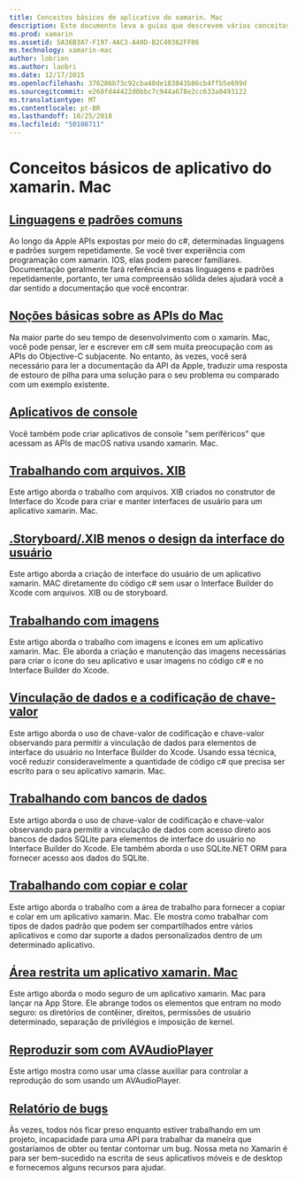 ```yaml
---
title: Conceitos básicos de aplicativo do xamarin. Mac
description: Este documento leva a guias que descrevem vários conceitos necessários para entender ao desenvolver aplicativos xamarin. Mac.
ms.prod: xamarin
ms.assetid: 5A36B3A7-F197-4AC3-A40D-B2C49362FF06
ms.technology: xamarin-mac
author: lobrien
ms.author: laobri
ms.date: 12/17/2015
ms.openlocfilehash: 376286b73c92cba40de183043b86cb4ffb5e699d
ms.sourcegitcommit: e268fd44422d0bbc7c944a678e2cc633a0493122
ms.translationtype: MT
ms.contentlocale: pt-BR
ms.lasthandoff: 10/25/2018
ms.locfileid: "50108711"
---
```

# <a name="xamarinmac-application-fundamentals"></a>Conceitos básicos de aplicativo do xamarin. Mac

## <a name="common-patterns-and-idiomsmacapp-fundamentalspatternsmd"></a>[Linguagens e padrões comuns](~/mac/app-fundamentals/patterns.md)

Ao longo da Apple APIs expostas por meio do c#, determinadas linguagens e padrões surgem repetidamente. Se você tiver experiência com programação com xamarin. IOS, elas podem parecer familiares. Documentação geralmente fará referência a essas linguagens e padrões repetidamente, portanto, ter uma compreensão sólida deles ajudará você a dar sentido a documentação que você encontrar.

## <a name="understanding-mac-apismacapp-fundamentalsmac-apismd"></a>[Noções básicas sobre as APIs do Mac](~/mac/app-fundamentals/mac-apis.md)

Na maior parte do seu tempo de desenvolvimento com o xamarin. Mac, você pode pensar, ler e escrever em c# sem muita preocupação com as APIs do Objective-C subjacente. No entanto, às vezes, você será necessário para ler a documentação da API da Apple, traduzir uma resposta de estouro de pilha para uma solução para o seu problema ou comparado com um exemplo existente.

## <a name="console-appsmacapp-fundamentalsconsolemd"></a>[Aplicativos de console](~/mac/app-fundamentals/console.md)

Você também pode criar aplicativos de console "sem periféricos" que acessam as APIs de macOS nativa usando xamarin. Mac.

## <a name="working-with-xib-filesmacapp-fundamentalsxibmd"></a>[Trabalhando com arquivos. XIB](~/mac/app-fundamentals/xib.md)

Este artigo aborda o trabalho com arquivos. XIB criados no construtor de Interface do Xcode para criar e manter interfaces de usuário para um aplicativo xamarin. Mac.

## <a name="storyboardxib-less-user-interface-designmacapp-fundamentalsxibless-uimd"></a>[.Storyboard/.XIB menos o design da interface do usuário](~/mac/app-fundamentals/xibless-ui.md)

Este artigo aborda a criação de interface do usuário de um aplicativo xamarin. MAC diretamente do código c# sem usar o Interface Builder do Xcode com arquivos. XIB ou de storyboard.

## <a name="working-with-imagesmacapp-fundamentalsimagemd"></a>[Trabalhando com imagens](~/mac/app-fundamentals/image.md)

Este artigo aborda o trabalho com imagens e ícones em um aplicativo xamarin. Mac. Ele aborda a criação e manutenção das imagens necessárias para criar o ícone do seu aplicativo e usar imagens no código c# e no Interface Builder do Xcode.

## <a name="data-binding-and-key-value-codingmacapp-fundamentalsdatabindingmd"></a>[Vinculação de dados e a codificação de chave-valor](~/mac/app-fundamentals/databinding.md)

Este artigo aborda o uso de chave-valor de codificação e chave-valor observando para permitir a vinculação de dados para elementos de interface do usuário no Interface Builder do Xcode. Usando essa técnica, você reduzir consideravelmente a quantidade de código c# que precisa ser escrito para o seu aplicativo xamarin. Mac. 

## <a name="working-with-databasesmacapp-fundamentalsdatabasesmd"></a>[Trabalhando com bancos de dados](~/mac/app-fundamentals/databases.md)

Este artigo aborda o uso de chave-valor de codificação e chave-valor observando para permitir a vinculação de dados com acesso direto aos bancos de dados SQLite para elementos de interface do usuário no Interface Builder do Xcode. Ele também aborda o uso SQLite.NET ORM para fornecer acesso aos dados do SQLite.

## <a name="working-with-copy-and-pastemacapp-fundamentalscopy-pastemd"></a>[Trabalhando com copiar e colar](~/mac/app-fundamentals/copy-paste.md)

Este artigo aborda o trabalho com a área de trabalho para fornecer a copiar e colar em um aplicativo xamarin. Mac. Ele mostra como trabalhar com tipos de dados padrão que podem ser compartilhados entre vários aplicativos e como dar suporte a dados personalizados dentro de um determinado aplicativo.

## <a name="sandboxing-a-xamarinmac-appmacapp-fundamentalssandboxingmd"></a>[Área restrita um aplicativo xamarin. Mac](~/mac/app-fundamentals/sandboxing.md)

Este artigo aborda o modo seguro de um aplicativo xamarin. Mac para lançar na App Store. Ele abrange todos os elementos que entram no modo seguro: os diretórios de contêiner, direitos, permissões de usuário determinado, separação de privilégios e imposição de kernel.

## <a name="playing-sound-with-avaudioplayermacapp-fundamentalssoundsmd"></a>[Reproduzir som com AVAudioPlayer](~/mac/app-fundamentals/sounds.md)

Este artigo mostra como usar uma classe auxiliar para controlar a reprodução do som usando um AVAudioPlayer.

## <a name="reporting-bugsmacapp-fundamentalstroubleshootingmd"></a>[Relatório de bugs](~/mac/app-fundamentals/troubleshooting.md)

Às vezes, todos nós ficar preso enquanto estiver trabalhando em um projeto, incapacidade para uma API para trabalhar da maneira que gostaríamos de obter ou tentar contornar um bug. Nossa meta no Xamarin é para ser bem-sucedido na escrita de seus aplicativos móveis e de desktop e fornecemos alguns recursos para ajudar.

